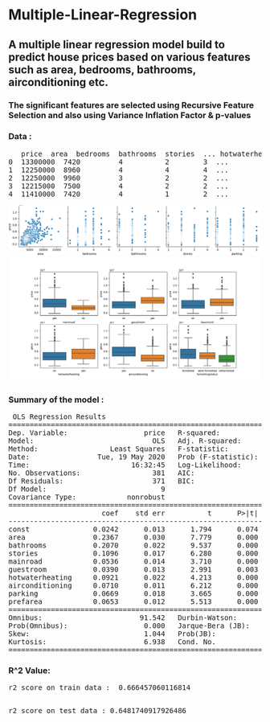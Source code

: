 # Multiple-Linear-Regression

<h2>A multiple linear regression model build to predict house prices based on various features such as area, bedrooms, bathrooms, airconditioning etc.</h2>
<h3>The significant features are selected using Recursive Feature Selection and also using Variance Inflation Factor & p-values</h3>
<h3>Data :</h3>
<pre>
   price  area  bedrooms  bathrooms  stories  ... hotwaterheating airconditioning parking prefarea furnishingstatus
0  13300000  7420         4          2        3  ...              no             yes       2      yes        furnished
1  12250000  8960         4          4        4  ...              no             yes       3       no        furnished
2  12250000  9960         3          2        2  ...              no              no       2      yes   semi-furnished
3  12215000  7500         4          2        2  ...              no             yes       3      yes        furnished
4  11410000  7420         4          1        2  ...              no             yes       2       no        furnished
</pre>
<img src="MLR/Figure_1.png">
<img src="MLR/Figure_2.png">
<h3>Summary of the model :</h3> 
<pre>
 OLS Regression Results
==============================================================================
Dep. Variable:                  price   R-squared:                       0.666
Model:                            OLS   Adj. R-squared:                  0.658
Method:                 Least Squares   F-statistic:                     82.37
Date:                Tue, 19 May 2020   Prob (F-statistic):           6.67e-83
Time:                        16:32:45   Log-Likelihood:                 373.00
No. Observations:                 381   AIC:                            -726.0
Df Residuals:                     371   BIC:                            -686.6
Df Model:                           9
Covariance Type:            nonrobust
===================================================================================
                      coef    std err          t      P>|t|      [0.025      0.975]
-----------------------------------------------------------------------------------
const               0.0242      0.013      1.794      0.074      -0.002       0.051
area                0.2367      0.030      7.779      0.000       0.177       0.297
bathrooms           0.2070      0.022      9.537      0.000       0.164       0.250
stories             0.1096      0.017      6.280      0.000       0.075       0.144
mainroad            0.0536      0.014      3.710      0.000       0.025       0.082
guestroom           0.0390      0.013      2.991      0.003       0.013       0.065
hotwaterheating     0.0921      0.022      4.213      0.000       0.049       0.135
airconditioning     0.0710      0.011      6.212      0.000       0.049       0.094
parking             0.0669      0.018      3.665      0.000       0.031       0.103
prefarea            0.0653      0.012      5.513      0.000       0.042       0.089
==============================================================================
Omnibus:                       91.542   Durbin-Watson:                   2.107
Prob(Omnibus):                  0.000   Jarque-Bera (JB):              315.402
Skew:                           1.044   Prob(JB):                     3.25e-69
Kurtosis:                       6.938   Cond. No.                         10.0
==============================================================================
</pre>
<h3>R^2 Value:</h3>
<pre>
r2 score on train data :  0.666457060116814

r2 score on test data :  0.6481740917926486
</pre>

